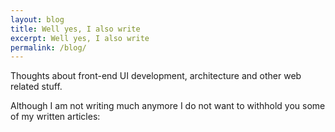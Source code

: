 ```yaml
---
layout: blog
title: Well yes, I also write
excerpt: Well yes, I also write
permalink: /blog/
---
```


Thoughts about front-end UI development, architecture and other web related stuff.

Although I am not writing much anymore I do not want to withhold you some of my written articles:
